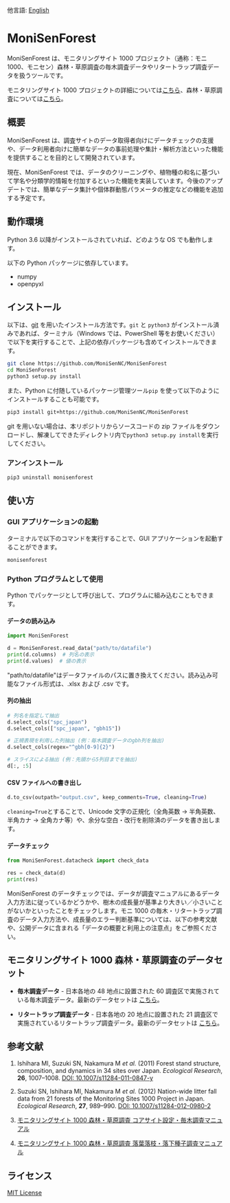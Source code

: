 他言語: [English](README.md)

# MoniSenForest

MoniSenForest は、モニタリングサイト 1000 プロジェクト（通称：モニ 1000、モニセン）森林・草原調査の毎木調査データやリタートラップ調査データを扱うツールです。

モニタリングサイト 1000 プロジェクトの詳細については[こちら](http://www.biodic.go.jp/moni1000/moni1000/)、森林・草原調査については[こちら](http://moni1000-forest.jwrc.or.jp)。

## 概要

MoniSenForest は、調査サイトのデータ取得者向けにデータチェックの支援や、データ利用者向けに簡単なデータの事前処理や集計・解析方法といった機能を提供することを目的として開発されています。

現在、MoniSenForest では、データのクリーニングや、植物種の和名に基づいて学名や分類学的情報を付加するといった機能を実装しています。今後のアップデートでは、簡単なデータ集計や個体群動態パラメータの推定などの機能を追加する予定です。

## 動作環境

Python 3.6 以降がインストールされていれば、どのような OS でも動作します。

以下の Python パッケージに依存しています。

- numpy
- openpyxl

## インストール

以下は、[git](https://git-scm.com) を用いたインストール方法です。`git` と `python3` がインストール済みであれば、ターミナル（Windows では、PowerShell 等をお使いください）で以下を実行することで、上記の依存パッケージも含めてインストールできます。

```bash
git clone https://github.com/MoniSenNC/MoniSenForest
cd MoniSenForest
python3 setup.py install
```

また、Python に付随しているパッケージ管理ツール`pip` を使って以下のようにインストールすることも可能です。

```bash
pip3 install git+https://github.com/MoniSenNC/MoniSenForest
```

git を用いない場合は、本リポジトリからソースコードの zip ファイルをダウンロードし、解凍してできたディレクトリ内で`python3 setup.py install`を実行してください。

### アンインストール

```bash
pip3 uninstall monisenforest
```

## 使い方

### GUI アプリケーションの起動

ターミナルで以下のコマンドを実行することで、GUI アプリケーションを起動することができます。

```bash
monisenforest
```

### Python プログラムとして使用

Python でパッケージとして呼び出して、プログラムに組み込むこともできます。

#### データの読み込み

```python
import MoniSenForest

d = MoniSenForest.read_data("path/to/datafile")
print(d.columns)  # 列名の表示
print(d.values)  # 値の表示
```

"path/to/datafile"はデータファイルのパスに置き換えてください。読み込み可能なファイル形式は、.xlsx および .csv です。

#### 列の抽出

```python
# 列名を指定して抽出
d.select_cols("spc_japan")
d.select_cols(["spc_japan", "gbh15"])

# 正規表現を利用した列抽出 (例：毎木調査データのgbh列を抽出)
d.select_cols(regex="^gbh[0-9]{2}")

# スライスによる抽出 (例：先頭から5列目までを抽出)
d[:, :5]
```

#### CSV ファイルへの書き出し

```python
d.to_csv(outpath="output.csv", keep_comments=True, cleaning=True)
```

`cleaning=True`とすることで、Unicode 文字の正規化（全角英数 → 半角英数、半角カナ → 全角カナ等）や、余分な空白・改行を削除済のデータを書き出します。

#### データチェック

```python
from MoniSenForest.datacheck import check_data

res = check_data(d)
print(res)
```

MoniSenForest のデータチェックでは、データが調査マニュアルにあるデータ入力方法に従っているかどうかや、樹木の成長量が基準より大きい／小さいことがないかといったことをチェックします。モニ 1000 の毎木・リタートラップ調査のデータ入力方法や、成長量のエラー判断基準については、以下の参考文献や、公開データに含まれる「データの概要と利用上の注意点」をご参照ください。

## モニタリングサイト 1000 森林・草原調査のデータセット

- **毎木調査データ** - 日本各地の 48 地点に設置された 60 調査区で実施されている毎木調査データ。最新のデータセットは [こちら](https://www.biodic.go.jp/moni1000/findings/data/index_file.html)。

- **リタートラップ調査データ** - 日本各地の 20 地点に設置された 21 調査区で実施されているリタートラップ調査データ。最新のデータセットは [こちら](https://www.biodic.go.jp/moni1000/findings/data/index_file_LitterSeed.html)。

## 参考文献

1. Ishihara MI, Suzuki SN, Nakamura M _et al._ (2011) Forest stand structure, composition, and dynamics in 34 sites over Japan. _Ecological Research_, **26**, 1007–1008. [DOI: 10.1007/s11284-011-0847-y](https://doi.org/10.1007/s11284-011-0847-y)

2. Suzuki SN, Ishihara MI, Nakamura M _et al._ (2012) Nation-wide litter fall data from 21 forests of the Monitoring Sites 1000 Project in Japan. _Ecological Research_, **27**, 989–990. [DOI: 10.1007/s11284-012-0980-2](https://doi.org/10.1007/s11284-012-0980-2)

3. [モニタリングサイト 1000 森林・草原調査 コアサイト設定・毎木調査マニュアル](http://www.biodic.go.jp/moni1000/manual/tree.pdf)

4. [モニタリングサイト 1000 森林・草原調査 落葉落枝・落下種子調査マニュアル](http://www.biodic.go.jp/moni1000/manual/litter_ver3.pdf)

## ライセンス

[MIT License](LICENSE)
